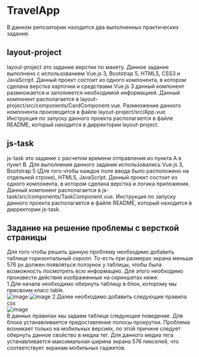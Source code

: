 # TravelApp
В данном репозитории находится два выполненных практических задания.<br/>
## layout-project
layout-project это задание верстки по макету. Данное задание выполнено с использованием Vue.js 3, Bootstrap 5, HTML5, CSS3 и JavaScript. Данный проект состоит из одного компонента, в котором сделана верстка карточки и средствами Vue.js 3 данный компонент размножается и заполняется необходимой информацией. Данный компонент располагается в layout-project/src/components/CardComponent.vue. Размножение данного компонента производится в файле layout-project/src/App.vue. Инструкция по запуску данного проекта располагается в файле README, который находится в дирректории layout-project.<br/>
## js-task
js-task это задание с расчетом времени отправления из пункта А в пункт B. Для выполнения данного задания использовались Vue.js 3, Bootstrap 5 (Для того чтобы каждое поле ввода было расположено на отдельной строке), HTML5, JavaScript. Данный проект состоит из одного компонента, в котором сделана верстка и логика приложения. Данный компонент располагается в js-task/src/components/TaskComponent.vue. Инструкция по запуску данного проекта располагается в файле README, который находится в дирректории js-task.
## Задание на решение проблемы с версткой страницы
Для того чтобы решить данную проблему необходимо добавить таблице горизонтальный скролл. То-есть при размерах экрана меньше 576 px должен появляться ползунок у таблицы, чтобы была возможность посмотреть всю информацию. Для этого необходимо произвести действия изображенные на скриншетах ниже:<br/>
1.Для начала необходимо обернуть таблицу в блок, которому мы присвоим класс table.<br/>
![image](https://user-images.githubusercontent.com/81620056/196059924-3ec65d74-9a85-4bb4-a1d9-9a50d0f9dadc.png)
![image](https://user-images.githubusercontent.com/81620056/196059970-8c68ee88-5947-4af9-a890-c2d0677b4e91.png)
2.Далее необходимо добавить следующие правила css<br/>
![image](https://user-images.githubusercontent.com/81620056/196060807-c136583c-4493-46d5-815b-3a594195610c.png) <br/>
В данных правилах мы задаем таблице следующее поведение. Для блока устанавливается предоставление полосы прокрутки. Проблема возникает только на мобильных версиях, по этой причине следует обернуть данное свойство в медиа тег. Для данного медиа тега устанавливается максимальная ширина экрана 576 пикселей, что соответствует экранам мобильных гаджетов.
